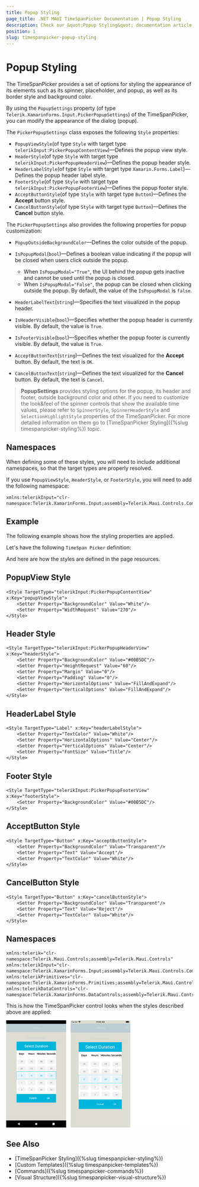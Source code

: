 ```yaml
---
title: Popup Styling
page_title: .NET MAUI TimeSpanPicker Documentation | Popup Styling
description: Check our &quot;Popup Styling&quot; documentation article for Telerik TimeSpanPicker for .NET MAUI.
position: 1
slug: timespanpicker-popup-styling
---
```


# Popup Styling

The TimeSpanPicker provides a set of options for styling the appearance of its elements such as its spinner, placeholder, and popup, as well as its border style and background color.  

By using the `PopupSettings` property (of type `Telerik.XamarinForms.Input.PickerPopupSettings`) of the TimeSpanPicker, you can modify the appearance of the dialog (popup).

The `PickerPopupSettings` class exposes the following `Style` properties:

* `PopupViewStyle`(of type `Style` with target type `telerikInput:PickerPopupContentView`)&mdash;Defines the popup view style.
* `HeaderStyle`(of type `Style` with target type `telerikInput:PickerPopupHeaderView`)&mdash;Defines the popup header style.
* `HeaderLabelStyle`(of type `Style` with target type `Xamarin.Forms.Label`)&mdash;Defines the popup header label style.
* `FooterStyle`(of type `Style` with target type `telerikInput:PickerPopupFooterView`)&mdash;Defines the popup footer style.
* `AcceptButtonStyle`(of type `Style` with target type `Button`)&mdash;Defines the **Accept** button style.
* `CancelButtonStyle`(of type `Style` with target type `Button`)&mdash;Defines the **Cancel** button style.

The `PickerPopupSettings` also provides the following properties for popup customization:

* `PopupOutsideBackgroundColor`&mdash;Defines the color outside of the popup.
* `IsPopupModal`(`bool`)&mdash;Defines a boolean value indicating if the popup will be closed when users click outside the popup.
	* When `IsPopupModal="True"`, the UI behind the popup gets inactive and cannot be used until the popup is closed.
	* When `IsPopupModal="False"`, the popup can be closed when clicking outside the popup. By default, the value of the `IsPopupModal` is `false`.

* `HeaderLabelText`(`string`)&mdash;Specifies the text visualized in the popup header.
* `IsHeaderVisible`(`bool`)&mdash;Specifies whether the popup header is currently visible. By default, the value is `True`.
* `IsFooterVisible`(`bool`)&mdash;Specifies whether the popup footer is currently visible. By default, the value is `True`.
* `AcceptButtonText`(`string`)&mdash;Defines the text visualized for the **Accept** button. By default, the text is `OK`.
* `CancelButtonText`(`string`)&mdash;Defines the text visualized for the **Cancel** button. By default, the text is `Cancel`.

> __PopupSettings__ provides styling options for the popup, its header and footer, outside background color and other. If you need to customize the look&feel of the spinner controls that show the available time values, please refer to `SpinnerStyle`, `SpinnerHeaderStyle` and `SelectionHighlightStyle` properties of the TimeSpanPicker. For more detailed information on them go to [TimeSpanPicker Styling]({%slug timespanpicker-styling%}) topic.

## Namespaces

When defining some of these styles, you will need to include additional namespaces, so that the target types are properly resolved.

If you use `PopupViewStyle`, `HeaderStyle`, or `FooterStyle`, you will need to add the following namespace:

```XAML
xmlns:telerikInput="clr-namespace:Telerik.XamarinForms.Input;assembly=Telerik.Maui.Controls.Compatibility"
```

## Example

The following example shows how the styling properties are applied.

Let's have the following `TimeSpan Picker` definition:

<snippet id='timespanpicker-style' />

And here are how the styles are defined in the page resources.

## PopupView Style

```XAML
<Style TargetType="telerikInput:PickerPopupContentView" x:Key="popupViewStyle">
    <Setter Property="BackgroundColor" Value="White"/>
    <Setter Property="WidthRequest" Value="270"/>
</Style>
```

## Header Style

```XAML
<Style TargetType="telerikInput:PickerPopupHeaderView" x:Key="headerStyle">
    <Setter Property="BackgroundColor" Value="#00B5DC"/>
    <Setter Property="HeightRequest" Value="60"/>
    <Setter Property="Margin" Value="0"/>
    <Setter Property="Padding" Value="0"/>
    <Setter Property="HorizontalOptions" Value="FillAndExpand"/>
    <Setter Property="VerticalOptions" Value="FillAndExpand"/>
</Style>
```

## HeaderLabel Style

```XAML
<Style TargetType="Label" x:Key="headerLabelStyle">
    <Setter Property="TextColor" Value="White"/>
    <Setter Property="HorizontalOptions" Value="Center"/>
    <Setter Property="VerticalOptions" Value="Center"/>
    <Setter Property="FontSize" Value="Title"/>
</Style>
```

## Footer Style

```XAML
<Style TargetType="telerikInput:PickerPopupFooterView" x:Key="footerStyle">
    <Setter Property="BackgroundColor" Value="#00B5DC"/>
</Style>
```

## AcceptButton Style

```XAML
<Style TargetType="Button" x:Key="acceptButtonStyle">
    <Setter Property="BackgroundColor" Value="Transparent"/>
    <Setter Property="Text" Value="Accept"/>
    <Setter Property="TextColor" Value="White"/>
</Style>
```

## CancelButton Style

```XAML
<Style TargetType="Button" x:Key="cancelButtonStyle">
    <Setter Property="BackgroundColor" Value="Transparent"/>
    <Setter Property="Text" Value="Reject"/>
    <Setter Property="TextColor" Value="White"/>
</Style>
```

## Namespaces

```XAML
xmlns:telerik="clr-namespace:Telerik.Maui.Controls;assembly=Telerik.Maui.Controls"
xmlns:telerikInput="clr-namespace:Telerik.XamarinForms.Input;assembly=Telerik.Maui.Controls.Compatibility"
xmlns:telerikPrimitives="clr-namespace:Telerik.XamarinForms.Primitives;assembly=Telerik.Maui.Controls.Compatibility"
xmlns:telerikDataControls="clr-namespace:Telerik.XamarinForms.DataControls;assembly=Telerik.Maui.Controls.Compatibility"
```

This is how the TimeSpanPicker control looks when the styles described above are applied:

![TimeSpan Picker](../images/timespan_picker_style.png)

## See Also

- [TimeSpanPicker Styling]({%slug timespanpicker-styling%})
- [Custom Templates]({%slug timespanpicker-templates%})
- [Commands]({%slug timespanpicker-commands%})
- [Visual Structure]({%slug timespanpicker-visual-structure%})
